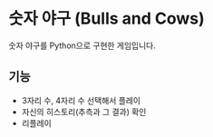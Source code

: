 # 숫자 야구 (Bulls and Cows)

숫자 야구를 Python으로 구현한 게임입니다.

## 기능
- 3자리 수, 4자리 수 선택해서 플레이
- 자신의 히스토리(추측과 그 결과) 확인
- 리플레이